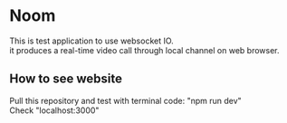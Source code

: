 # Noom

This is test application to use websocket IO.  
it produces a real-time video call through local channel on web browser.  

## How to see website
Pull this repository and test with terminal code: "npm run dev"  
Check "localhost:3000"